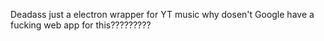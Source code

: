 Deadass just a electron wrapper for YT music why dosen't Google have a fucking web app for this?????????